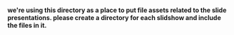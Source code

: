 #### we're using this directory as a place to put file assets related to the slide presentations. please create a directory for each slidshow and include the files in it.
